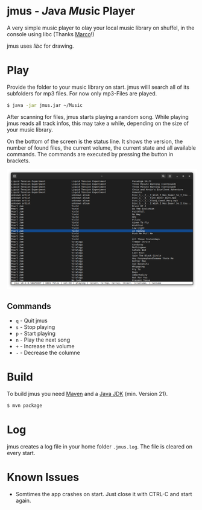 jmus - *J*ava *Mus*ic Player
=============================

A very simple music player to olay your local music library on shuffel,
in the console using libc (Thanks [Marco](https://www.youtube.com/watch?v=kT4JYQi9w4w)!)

jmus uses *libc* for drawing.

# Play

Provide the folder to your music library on start. jmus willl search all of its subfolders
for mp3 files. For now only mp3-Files are played.

```bash
$ java -jar jmus.jar ~/Music
```

After scanning for files, jmus starts playing a random song. While playing jmus reads all
track infos, this may take a while, depending on the size of your music library.

On the bottom of the screen is the status line. It shows the version, the number of found
files, the current volume, the current state and all available commands. The commands are
executed by pressing the button in brackets.

![Main screen](doc/screen01.png)

## Commands

* `q` - Quit jmus
* `s` - Stop playing
* `p` - Start playing
* `n` - Play the next song
* `+` - Increase the volume
* `-` - Decrease the columne

# Build

To build jmus you need [Maven](https://maven.apache.org/) and a [Java JDK](https://openjdk.org/)
(min. Version 21).

```bash
$ mvn package
```

# Log

jmus creates a log file in your home folder `.jmus.log`. The file is cleared on every start.

# Known Issues

* Somtimes the app crashes on start. Just close it with CTRL-C and start again.